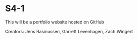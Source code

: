 # S4-1

This will be a portfolio website hosted on GitHub

Creators: Jens Rasmussen, Garrett Levenhagen, Zach Wingert
